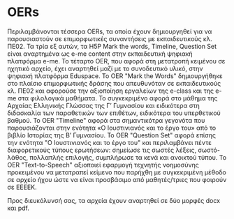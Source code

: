 # OERs
Περιλαμβάνονται τέσσερα OERs, τα οποία έχουν δημιουργηθεί για να παρουσιαστούν σε επιμορφωτικές συναντήσεις με εκπαιδευτικούς κλ. ΠΕ02. Τα τρία εξ αυτών, τα H5P Mark the words, Timeline, Question Set είναι αναρτημένα ως e-me content στην εκπαιδευτική ψηφιακή πλατφόρμα e-me. Το τέταρτο OER, που αφορά στη μετατροπή κειμένου σε ηχητικό αρχείο, έχει αναρτηθεί μαζί με το συνοδευτικό υλικό, στην ψηφιακή πλατφόρμα Eduspace. 
Το OER "Mark the Words" δημιουργήθηκε στο πλαίσιο επιμορφωτικής δράσης που απευθυνόταν σε εκπαιδευτικούς κλ. ΠΕ02 και αφορούσε την αξιοποίηση εργαλείων της e-class και της e-me στα φιλολογικά μαθήματα. Το συγκεκριμένο αφορά στο μάθημα της Αρχαίας Ελληνικής Γλώσσας της Γ’ Γυμνασίου και ειδικότερα στη διδασκαλία των παραθετικών των επιθέτων, ειδικότερα του υπερθετικού βαθμού.
Το OER "Timeline" αφορά στα σημαντικότρα γεγονότα που παρουσιάζονται στην ενότητα «Ο Ιουστινιανός και το έργο του» από το βιβλίο Ιστορίας της Β’ Γυμνασίου.
Το OER "Question Set" αφορά επίσης την ενότητα "Ο Ιουστινιανός και το έργο του" και περιλαμβάνει πέντε διαφορετικούς τύπους ερωτήσεων: σημείωσε τις σωστές λέξεις, σωστό-λάθος, πολλαπλής επιλογής, συμπλήρωσε τα κενά και ανοικτού τύπου. 
Το OER "Text-to-Speech" αξιοποιεί εφαρμογή τεχνητής νοημοσύνης προκειμένου να μετατραπεί κείμενο που παρήχθη με συγκεκριμένη μέθοδο σε αρχείο ήχου ώστε να είναι προσβάσιμο από μαθητές/τριες που φοιρούν σε ΕΕΕΕΚ.

Προς διευκόλυνσή σας, τα αρχεία έχουν αναρτηθεί σε δύο μορφές docx και pdf.
